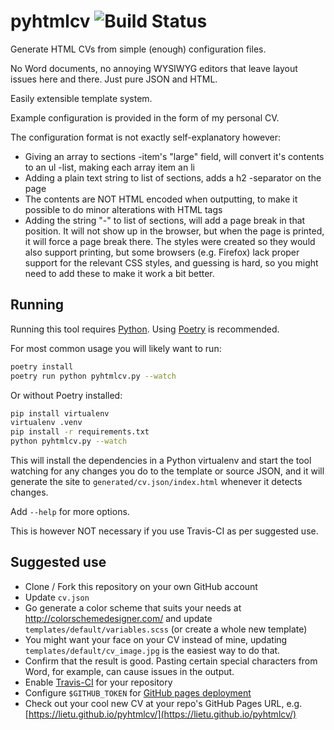 # pyhtmlcv ![Build Status](https://travis-ci.org/lietu/pyhtmlcv.svg?branch=master)

Generate HTML CVs from simple (enough) configuration files.

No Word documents, no annoying WYSIWYG editors that leave layout issues
here and there. Just pure JSON and HTML.

Easily extensible template system.

Example configuration is provided in the form of my personal CV.

The configuration format is not exactly self-explanatory however:

- Giving an array to sections -item's "large" field, will convert it's
  contents to an ul -list, making each array item an li
- Adding a plain text string to list of sections, adds a h2 -separator
  on the page
- The contents are NOT HTML encoded when outputting, to make it possible
  to do minor alterations with HTML tags
- Adding the string "-" to list of sections, will add a page break in
  that position. It will not show up in the browser, but when the page
  is printed, it will force a page break there. The styles were created
  so they would also support printing, but some browsers (e.g. Firefox)
  lack proper support for the relevant CSS styles, and guessing is hard,
  so you might need to add these to make it work a bit better.


## Running

Running this tool requires [Python](https://www.python.org/downloads/). Using [Poetry](https://python-poetry.org/docs/#installation) is recommended.

For most common usage you will likely want to run:

```bash
poetry install
poetry run python pyhtmlcv.py --watch
```

Or without Poetry installed:

```bash
pip install virtualenv
virtualenv .venv
pip install -r requirements.txt
python pyhtmlcv.py --watch
```

This will install the dependencies in a Python virtualenv and start the
tool watching for any changes you do to the template or source JSON, and
it will generate the site to `generated/cv.json/index.html` whenever it
detects changes.

Add `--help` for more options.

This is however NOT necessary if you use Travis-CI as per suggested use.


## Suggested use

 - Clone / Fork this repository on your own GitHub account
 - Update `cv.json`
 - Go generate a color scheme that suits your needs at
   http://colorschemedesigner.com/ and update
   `templates/default/variables.scss` (or create a whole new template)
 - You might want your face on your CV instead of mine, updating
   `templates/default/cv_image.jpg` is the easiest way to do that.
 - Confirm that the result is good. Pasting certain special characters
   from Word, for example, can cause issues in the output.
 - Enable [Travis-CI](https://travis-ci.org) for your repository
 - Configure `$GITHUB_TOKEN` for [GitHub pages deployment](https://docs.travis-ci.com/user/deployment/pages/)
 - Check out your cool new CV at your repo's GitHub Pages URL, e.g.
   [https://lietu.github.io/pyhtmlcv/](https://lietu.github.io/pyhtmlcv/)
